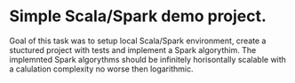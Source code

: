 # Simple Scala/Spark demo project.


Goal of this task was to setup local Scala/Spark environment, create a stuctured project with tests and implement a Spark algorythim.
The implemnted Spark algorythms should be infinitely horisontally scalable with a calulation complexity no worse then logarithmic. 
